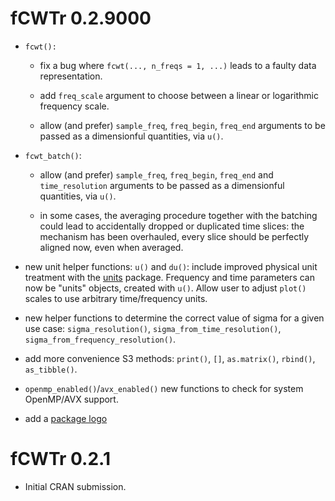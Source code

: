 # fCWTr 0.2.9000

-   `fcwt():`

    -   fix a bug where `fcwt(..., n_freqs = 1, ...)` leads to a faulty data representation.

    -   add `freq_scale` argument to choose between a linear or logarithmic frequency scale.

    -   allow (and prefer) `sample_freq`, `freq_begin`, `freq_end` arguments to be passed as a dimensionful quantities, via `u()`.

-   `fcwt_batch()`:

    -   allow (and prefer) `sample_freq`, `freq_begin`, `freq_end` and `time_resolution` arguments to be passed as a dimensionful quantities, via `u()`.

    -   in some cases, the averaging procedure together with the batching could lead to accidentally dropped or duplicated time slices: the mechanism has been overhauled, every slice should be perfectly aligned now, even when averaged.

-   new unit helper functions: `u()` and `du()`: include improved physical unit treatment with the [units](https://r-quantities.github.io/units/) package. Frequency and time parameters can now be "units" objects, created with `u()`. Allow user to adjust `plot()` scales to use arbitrary time/frequency units.

-   new helper functions to determine the correct value of sigma for a given use case: `sigma_resolution()`, `sigma_from_time_resolution()`, `sigma_from_frequency_resolution()`.

-   add more convenience S3 methods: `print()`, `[]`, `as.matrix()`, `rbind()`, `as_tibble()`.

-   `openmp_enabled()`/`avx_enabled()` new functions to check for system OpenMP/AVX support.

-   add a [package logo](https://lschneiderbauer.github.io/fCWTr/logo.svg)

# fCWTr 0.2.1

-   Initial CRAN submission.
